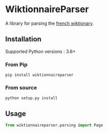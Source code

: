# WiktionnaireParser

A library for parsing the [french wiktionary](https://fr.wiktionary.org).


## Installation

Supported Python versions : 3.6+

### From Pip

`pip install wiktionnaireparser`

### From source

`python setup.py install`


## Usage

```python
from wiktionnaireparser.parsing import Page
```
